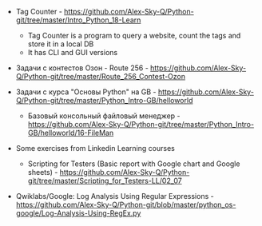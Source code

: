- Tag Counter - https://github.com/Alex-Sky-Q/Python-git/tree/master/Intro_Python_18-Learn
    - Tag Counter is a program to query a website, count the tags and store it in a local DB
    - It has CLI and GUI versions
- Задачи с контестов Озон - Route 256 - https://github.com/Alex-Sky-Q/Python-git/tree/master/Route_256_Contest-Ozon


- Задачи с курса "Основы Python" на GB - https://github.com/Alex-Sky-Q/Python-git/tree/master/Python_Intro-GB/helloworld
    - Базовый консольный файловый менеджер - https://github.com/Alex-Sky-Q/Python-git/tree/master/Python_Intro-GB/helloworld/16-FileMan
- Some exercises from Linkedin Learning courses
    - Scripting for Testers (Basic report with Google chart and Google sheets) - https://github.com/Alex-Sky-Q/Python-git/tree/master/Scripting_for_Testers-LL/02_07
- Qwiklabs/Google: Log Analysis Using Regular Expressions - https://github.com/Alex-Sky-Q/Python-git/blob/master/python_os-google/Log-Analysis-Using-RegEx.py
	
